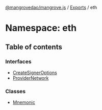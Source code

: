 [@mangrovedao/mangrove.js](../README.md) / [Exports](../modules.md) / eth

# Namespace: eth

## Table of contents

### Interfaces

- [CreateSignerOptions](../interfaces/eth.CreateSignerOptions.md)
- [ProviderNetwork](../interfaces/eth.ProviderNetwork.md)

### Classes

- [Mnemonic](../classes/eth.Mnemonic.md)
